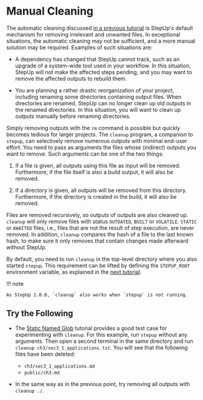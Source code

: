 # Manual Cleaning

The automatic cleaning discussed [in a previous tutorial](../getting_started/automatic_cleaning.md)
is StepUp's default mechanism for removing irrelevant and unwanted files.
In exceptional situations, the automatic cleaning may not be sufficient,
and a more manual solution may be required.
Examples of such situations are:

- A dependency has changed that StepUp cannot track,
  such as an upgrade of a system-wide tool used in your workflow.
  In this situation, StepUp will not make the affected steps pending,
  and you may want to remove the affected outputs to rebuild them.

- You are planning a rather drastic reorganization of your project,
  including renaming some directories containing output files.
  When directories are renamed,
  StepUp can no longer clean up old outputs in the renamed directories.
  In this situation, you will want to clean up outputs manually before renaming directories.

Simply removing outputs with the `rm` command is possible
but quickly becomes tedious for larger projects.
The `cleanup` program, a companion to `stepup`,
can selectively remove numerous outputs with minimal end-user effort.
You need to pass as arguments the files whose (indirect) outputs you want to remove.
Such arguments can be one of the two things:

1. If a file is given, all outputs using this file as input will be removed.
   Furthermore, if the file itself is also a build output, it will also be removed.

1. If a directory is given, all outputs will be removed from this directory.
   Furthermore, if the directory is created in the build, it will also be removed.

Files are removed recursively, so outputs of outputs are also cleaned up.
`cleanup` will only remove files with status `OUTDATED`, `BUILT` or `VOLATILE`.
`STATIC` or `AWAITED` files, i.e.,
files that are not the result of step execution, are never removed.
In addition, `cleanup` compares the hash of a file to the last known hash,
to make sure it only removes that contain changes made afterward without StepUp.

By default, you need to run `cleanup` in the top-level directory where you also started `stepup`.
This requirement can be lifted by defining the `STEPUP_ROOT` environment variable,
as explained in the [next tutorial](stepup_root.md).

!!! note

    As StepUp 2.0.0, `cleanup` also works when `stepup` is not running.

## Try the Following

- The [Static Named Glob](static_named_glob.md) tutorial provides a good test case
  for experimenting with `cleanup`.
  For this example, run `stepup` without any arguments.
  Then open a second terminal in the same directory and run `cleanup ch3/sec3_1_applications.txt`.
  You will see that the following files have been deleted:

    - `ch3/sec3_1_applications.md`
    - `public/ch3.md`

- In the same way as in the previous point, try removing all outputs with `cleanup ./`.
